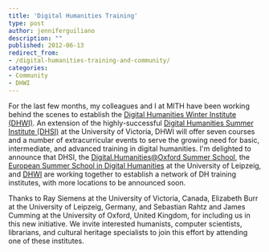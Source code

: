 ```yaml
---
title: 'Digital Humanities Training'
type: post
author: jenniferguiliano
description: ""
published: 2012-06-13
redirect_from: 
- /digital-humanities-training-and-community/
categories:
- Community
- DHWI
---
```

For the last few months, my colleagues and I at MITH have been working behind the scenes to establish the [Digital Humanities Winter Institute (DHWI)](http://mith.umd.edu/research/dhwi-2013/ "DHWI 2013"). An extension of the highly-successful [Digital Humanities Summer Institute (DHSI)](http://www.dhsi.org) at the University of Victoria, DHWI will offer seven courses and a number of extracurricular events to serve the growing need for basic, intermediate, and advanced training in digital humanities. I'm delighted to announce that DHSI, the [Digital.Humanities@Oxford Summer School](http://digital.humanities.ox.ac.uk/dhoxss/), the [European Summer School in Digital Humanities](http://www.culingtec.uni-leipzig.de/ESU_C_T/) at the University of Leipzeig, and [DHWI](http://mith.umd.edu/dhwi/) are working together to establish a network of DH training institutes, with more locations to be announced soon.

Thanks to Ray Siemens at the University of Victoria, Canada, Elizabeth Burr at the University of Leipzeig, Germany, and Sebastian Rahtz and James Cumming at the University of Oxford, United Kingdom, for including us in this new initiative. We invite interested humanists, computer scientists, librarians, and cultural heritage specialists to join this effort by attending one of these institutes.
